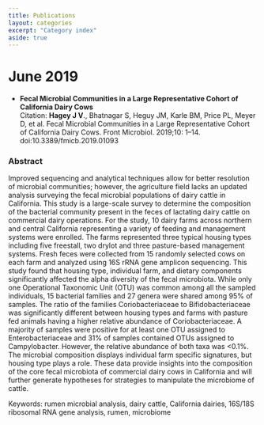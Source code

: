 ```yaml
---
title: Publications
layout: categories
excerpt: "Category index"
aside: true
---
```


# June 2019
- **Fecal Microbial Communities in a Large Representative Cohort of California Dairy Cows**  
Citation: **Hagey J V**., Bhatnagar S, Heguy JM, Karle BM, Price PL, Meyer D, et al. Fecal Microbial Communities in a Large Representative Cohort of California Dairy Cows. Front Microbiol. 2019;10: 1–14. doi:10.3389/fmicb.2019.01093 

### Abstract
Improved sequencing and analytical techniques allow for better resolution of microbial communities; however, the agriculture field lacks an updated analysis surveying the fecal microbial populations of dairy cattle in California. This study is a large-scale survey to determine the composition of the bacterial community present in the feces of lactating dairy cattle on commercial dairy operations. For the study, 10 dairy farms across northern and central California representing a variety of feeding and management systems were enrolled. The farms represented three typical housing types including five freestall, two drylot and three pasture-based management systems. Fresh feces were collected from 15 randomly selected cows on each farm and analyzed using 16S rRNA gene amplicon sequencing. This study found that housing type, individual farm, and dietary components significantly affected the alpha diversity of the fecal microbiota. While only one Operational Taxonomic Unit (OTU) was common among all the sampled individuals, 15 bacterial families and 27 genera were shared among 95% of samples. The ratio of the families Coriobacteriaceae to Bifidobacteriaceae was significantly different between housing types and farms with pasture fed animals having a higher relative abundance of Coriobacteriaceae. A majority of samples were positive for at least one OTU assigned to Enterobacteriaceae and 31% of samples contained OTUs assigned to Campylobacter. However, the relative abundance of both taxa was <0.1%. The microbial composition displays individual farm specific signatures, but housing type plays a role. These data provide insights into the composition of the core fecal microbiota of commercial dairy cows in California and will further generate hypotheses for strategies to manipulate the microbiome of cattle.  

Keywords: rumen microbial analysis, dairy cattle, California dairies, 16S/18S ribosomal RNA gene analysis, rumen, microbiome
